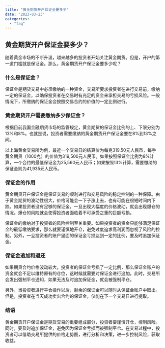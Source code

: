 ```yaml
---
title: "黄金期货开户保证金要多少"
date: "2023-03-23"
categories: 
  - "faq"
---
```


## 黄金期货开户保证金要多少？

随着黄金市场的不断升温，越来越多的投资者开始关注黄金期货。但是，开户的第一道门槛就是保证金。那么，黄金期货开户保证金要多少呢？

### 什么是保证金？

保证金是期货交易中必须缴纳的一种资金，交易所要求投资者在进行交易前，缴纳一定的保证金，以确保投资者在交易时有充足的资金来承担交易的亏损风险。一般情况下，所缴纳的保证金会按照交易合约的价值的一定比例进行。

### 黄金期货开户需要缴纳多少保证金？

根据目前我国金融期货市场的监管规定，黄金期货的保证金比例的上、下限分别为13%和8%。也就是说，投资者需要缴纳的黄金期货开户保证金要在8%到13%之间。

以上海黄金交易所为例，最近一个交易日的结算价为每克319.50元人民币，每手黄金期货（1000克）的价值为319,500元人民币。如果按照保证金比例为8%计算，一个合约的最低保证金为25,560元人民币；如果按照13%计算，需要缴纳的保证金则为41,935元人民币。

### 保证金的作用

黄金期货开户保证金是保证交易的顺利进行和交易风险的稳定控制的一种保障。由于黄金期货的波动性很大，价格可能会一下子涨上去，也有可能在很短时间内下跌。如果投资者没有足够的保证金，一旦出现大幅度的价格波动，就会出现爆仓的情况。爆仓的风险就会使得投资者面临着不可承受之重的巨额亏损。

保证金的缴纳对于投资者的风险控制至关重要。如果投资者的资金只能够满足保证金的最低缴纳要求，那么就要谨慎地开仓，避免过度追求高利润而忽视了风险的控制。另外，一旦投资者的账户里面的保证金亏损达到一定的比例，要及时追加保证金。

### 保证金追加和退还

如果期货合约价格波动较大，投资者的保证金亏损了一定比例，那么保证金账户的资金就会不足以维持原有的仓位，这时候就需要对保证金进行追加。此时，交易所会发出强制平仓通知，如果无法及时追加保证金，就会被强制平仓。

另外，当投资者进行平仓操作以后，剩余的保证金可以随时从保证金账户中取出。但是，投资者在当天成功卖出合约的保证金，仅能在下一个交易日进行提取。

### 结语

黄金期货开户保证金是期货交易的重要组成部分，投资者要谨慎开仓，控制风险。同时，要及时追加保证金，避免因为保证金亏损而被强制平仓。在交易过程中，投资者可以借助交易所提供的价格走势图，进行分析和决策，进一步控制风险，获取收益。
